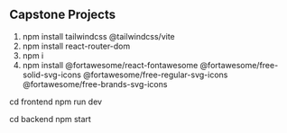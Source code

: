 ## Capstone Projects
1. npm install tailwindcss @tailwindcss/vite
2. npm install react-router-dom
3. npm i
4. npm install @fortawesome/react-fontawesome @fortawesome/free-solid-svg-icons @fortawesome/free-regular-svg-icons @fortawesome/free-brands-svg-icons

cd frontend
npm run dev

cd backend
npm start
 